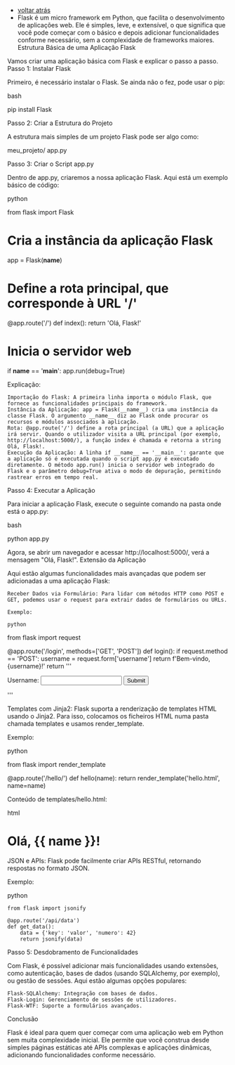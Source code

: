 - [voltar atrás](https://github.com/0joseDark/my-python-book/blob/main/index.md)
- Flask é um micro framework em Python, que facilita o desenvolvimento de aplicações web. Ele é simples, leve, e extensível, o que significa que você pode começar com o básico e depois adicionar funcionalidades conforme necessário, sem a complexidade de frameworks maiores.
Estrutura Básica de uma Aplicação Flask

Vamos criar uma aplicação básica com Flask e explicar o passo a passo.
Passo 1: Instalar Flask

Primeiro, é necessário instalar o Flask. Se ainda não o fez, pode usar o pip:

bash

pip install Flask

Passo 2: Criar a Estrutura do Projeto

A estrutura mais simples de um projeto Flask pode ser algo como:

meu_projeto/
    app.py

Passo 3: Criar o Script app.py

Dentro de app.py, criaremos a nossa aplicação Flask. Aqui está um exemplo básico de código:

python

from flask import Flask

# Cria a instância da aplicação Flask
app = Flask(__name__)

# Define a rota principal, que corresponde à URL '/'
@app.route('/')
def index():
    return 'Olá, Flask!'

# Inicia o servidor web
if __name__ == '__main__':
    app.run(debug=True)

Explicação:

    Importação do Flask: A primeira linha importa o módulo Flask, que fornece as funcionalidades principais do framework.
    Instância da Aplicação: app = Flask(__name__) cria uma instância da classe Flask. O argumento __name__ diz ao Flask onde procurar os recursos e módulos associados à aplicação.
    Rota: @app.route('/') define a rota principal (a URL) que a aplicação irá servir. Quando o utilizador visita a URL principal (por exemplo, http://localhost:5000/), a função index é chamada e retorna a string Olá, Flask!.
    Execução da Aplicação: A linha if __name__ == '__main__': garante que a aplicação só é executada quando o script app.py é executado diretamente. O método app.run() inicia o servidor web integrado do Flask e o parâmetro debug=True ativa o modo de depuração, permitindo rastrear erros em tempo real.

Passo 4: Executar a Aplicação

Para iniciar a aplicação Flask, execute o seguinte comando na pasta onde está o app.py:

bash

python app.py

Agora, se abrir um navegador e acessar http://localhost:5000/, verá a mensagem "Olá, Flask!".
Extensão da Aplicação

Aqui estão algumas funcionalidades mais avançadas que podem ser adicionadas a uma aplicação Flask:

    Receber Dados via Formulário: Para lidar com métodos HTTP como POST e GET, podemos usar o request para extrair dados de formulários ou URLs.

    Exemplo:

    python

from flask import request

@app.route('/login', methods=['GET', 'POST'])
def login():
    if request.method == 'POST':
        username = request.form['username']
        return f'Bem-vindo, {username}!'
    return '''
        <form method="post">
            Username: <input type="text" name="username">
            <input type="submit">
        </form>
    '''

Templates com Jinja2: Flask suporta a renderização de templates HTML usando o Jinja2. Para isso, colocamos os ficheiros HTML numa pasta chamada templates e usamos render_template.

Exemplo:

python

from flask import render_template

@app.route('/hello/<name>')
def hello(name):
    return render_template('hello.html', name=name)

Conteúdo de templates/hello.html:

html

<html>
    <body>
        <h1>Olá, {{ name }}!</h1>
    </body>
</html>

JSON e APIs: Flask pode facilmente criar APIs RESTful, retornando respostas no formato JSON.

Exemplo:

python

    from flask import jsonify

    @app.route('/api/data')
    def get_data():
        data = {'key': 'valor', 'numero': 42}
        return jsonify(data)

Passo 5: Desdobramento de Funcionalidades

Com Flask, é possível adicionar mais funcionalidades usando extensões, como autenticação, bases de dados (usando SQLAlchemy, por exemplo), ou gestão de sessões. Aqui estão algumas opções populares:

    Flask-SQLAlchemy: Integração com bases de dados.
    Flask-Login: Gerenciamento de sessões de utilizadores.
    Flask-WTF: Suporte a formulários avançados.

Conclusão

Flask é ideal para quem quer começar com uma aplicação web em Python sem muita complexidade inicial. Ele permite que você construa desde simples páginas estáticas até APIs complexas e aplicações dinâmicas, adicionando funcionalidades conforme necessário.

